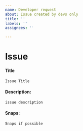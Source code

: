 ```yaml
---
name: Developer request
about: Issue created by devs only
title: ''
labels: ''
assignees: ''

---
```


# Issue

#### Title

```text
Issue Title
```

#### Description:

```text
issue description
```

#### Snaps:

```text
Snaps if possible
```
